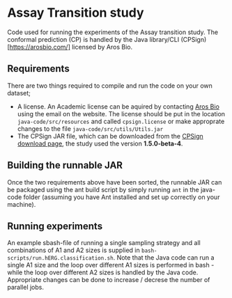 # Assay Transition study
Code used for running the experiments of the Assay transition study. The conformal prediction (CP) is handled by the Java library/CLI (CPSign)[https://arosbio.com/] licensed by Aros Bio. 

## Requirements
There are two things required to compile and run the code on your own dataset;

- A license. An Academic license can be aquired by contacting [Aros Bio](https://arosbio.com/) using the email on the website. The license should be put in the location `java-code/src/resources` and called `cpsign.license` or make approprate changes to the file `java-code/src/utils/Utils.jar`
- The CPSign JAR file, which can be downloaded from the [CPSign download page](https://arosbio.com/cpsign/download/), the study used the version **1.5.0-beta-4**. 

## Building the runnable JAR
Once the two requirements above have been sorted, the runnable JAR can be packaged using the ant build script by simply running `ant` in the java-code folder (assuming you have Ant installed and set up correctly on your machine). 

## Running experiments
An example sbash-file of running a single sampling strategy and all combinations of A1 and A2 sizes is supplied in `bash-scripts/run.hERG.classification.sh`. Note that the Java code can run a single A1 size and the loop over different A1 sizes is performed in bash - while the loop over different A2 sizes is handled by the Java code. Appropriate changes can be done to increase / decrese the number of parallel jobs.   
